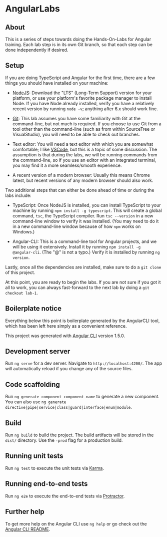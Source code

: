 # AngularLabs

## About
This is a series of steps towards doing the Hands-On-Labs for Angular training. Each lab step is in its own Git branch, so that each step can be done independently if desired.

## Setup

If you are doing TypeScript and Angular for the first time, there are a few things you should have installed on your machine:

* [NodeJS](https://nodejs.org): Download the "LTS" (Long-Term Support) version for your platform, or use your platform's favorite package manager to install Node. If you have Node already installed, verify you have a relatively recent version by running `node -v`; anything after 6.x should work fine.

* [Git](https://git-scm.com): This lab assumes you have some familiarity with Git at the command-line, but not much is required. If you choose to use Git from a tool other than the command-line (such as from within SourceTree or VisualStudio), you will need to be able to check out branches.

* Text editor: You will need a text editor with which you are somewhat comfortable; I like [VSCode](https://code.visualstudio.com), but this is a topic of some discussion. The assumption is that during the labs, we will be running commands from the command-line, so if you use an editor with an integrated terminal, you may find it a more seamless/smooth experience.

* A recent version of a modern browser: Usually this means Chrome latest, but recent versions of any modern browser should also work.

Two additional steps that can either be done ahead of time or during the labs include:

* TypeScript: Once NodeJS is installed, you can install TypeScript to your machine by running `npm install -g typescript`. This will create a global command, `tsc`, the TypeScript compiler. Run `tsc --version` in a new command-line window to verify it was installed. (You may need to do it in a new command-line window because of how `npm` works on Windows.)

* Angular-CLI: This is a command-line tool for Angular projects, and we will be using it extensively. Install it by running `npm install -g @angular-cli`. (The "@" is not a typo.) Verify it is installed by running `ng version`.

Lastly, once all the dependencies are installed, make sure to do a `git clone` of this project.

At this point, you are ready to begin the labs. If you are not sure if you got it all to work, you can always fast-forward to the next lab by doing a `git checkout lab-1`.

## Boilerplate notice
Everything below this point is boilerplate generated by the AngularCLI tool, which has been left here simply as a convenient reference.

This project was generated with [Angular CLI](https://github.com/angular/angular-cli) version 1.5.0.

## Development server

Run `ng serve` for a dev server. Navigate to `http://localhost:4200/`. The app will automatically reload if you change any of the source files.

## Code scaffolding

Run `ng generate component component-name` to generate a new component. You can also use `ng generate directive|pipe|service|class|guard|interface|enum|module`.

## Build

Run `ng build` to build the project. The build artifacts will be stored in the `dist/` directory. Use the `-prod` flag for a production build.

## Running unit tests

Run `ng test` to execute the unit tests via [Karma](https://karma-runner.github.io).

## Running end-to-end tests

Run `ng e2e` to execute the end-to-end tests via [Protractor](http://www.protractortest.org/).

## Further help

To get more help on the Angular CLI use `ng help` or go check out the [Angular CLI README](https://github.com/angular/angular-cli/blob/master/README.md).


